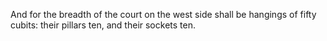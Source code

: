 And for the breadth of the court on the west side shall be hangings of fifty cubits: their pillars ten, and their sockets ten.
